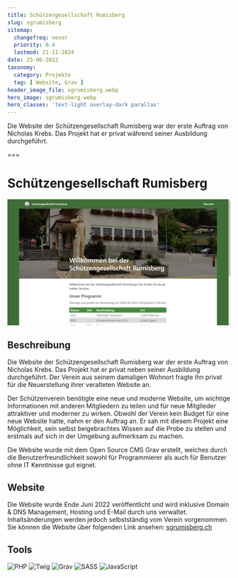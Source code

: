 ```yaml
---
title: Schützengesellschaft Rumisberg
slug: sgrumisberg
sitemap:
  changefreq: never
  priority: 0.4
  lastmod: 21-11-2024
date: 25-06-2022
taxonomy:
  category: Projekte
  tag: [ Website, Grav ]
header_image_file: sgrumisberg.webp
hero_image: sgrumisberg.webp
hero_classes: 'text-light overlay-dark parallax'
---
```


Die Website der Schützengesellschaft Rumisberg war der erste Auftrag von Nicholas Krebs. Das Projekt hat er privat während seiner Ausbildung durchgeführt.

===

# Schützengesellschaft Rumisberg
![Screenshot Website](sgrumisberg.webp?lightbox&resize=750)

## Beschreibung
Die Website der Schützengesellschaft Rumisberg war der erste Auftrag von Nicholas Krebs. Das Projekt hat er privat neben seiner Ausbildung durchgeführt. Der Verein aus seinem damaligen Wohnort fragte ihn privat für die Neuerstellung ihrer veralteten Website an.

Der Schützenverein benötigte eine neue und moderne Website, um wichtige Informationen mit anderen Mitgliedern zu teilen und für neue Mitglieder attraktiver und moderner zu wirken. Obwohl der Verein kein Budget für eine neue Website hatte, nahm er den Auftrag an. Er sah mit diesem Projekt eine Möglichkeit, sein selbst beigebrachtes Wissen auf die Probe zu stellen und erstmals auf sich in der Umgebung aufmerksam zu machen.

Die Website wurde mit dem Open Source CMS Grav erstellt, welches durch die Benutzerfreundlichkeit sowohl für Programmierer als auch für Benutzer ohne IT Kenntnisse gut eignet.

## Website
Die Website wurde Ende Juni 2022 veröffentlicht und wird inklusive Domain & DNS Management, Hosting und E-Mail durch uns verwaltet. Inhaltsänderungen werden jedoch selbstständig vom Verein vorgenommen.  
Sie können die Website über folgenden Link ansehen: [sgrumisberg.ch](https://sgrumisberg.ch/?utm_source=crabston.ch&utm_medium=project-page)

## Tools
![PHP](https://img.shields.io/badge/PHP-black?style=for-the-badge&amp;logo=PHP)
![Twig](https://img.shields.io/badge/Twig-black?style=for-the-badge&amp;logo=Twig)
![Grav](https://img.shields.io/badge/Grav-black?style=for-the-badge&amp;logo=Grav)
![SASS](https://img.shields.io/badge/SASS-black?style=for-the-badge&amp;logo=SASS)
![JavaScript](https://img.shields.io/badge/JavaScript-black?style=for-the-badge&amp;logo=JavaScript)
